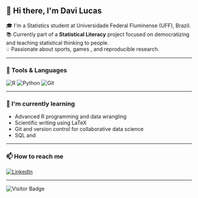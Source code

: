 ## 👋 Hi there, I'm Davi Lucas

🎓 I'm a Statistics student at Universidade Federal Fluminense (UFF), Brazil.  
📚 Currently part of a **Statistical Literacy** project focused on democratizing and teaching statistical thinking to people.  
💡 Passionate about sports, games , and reproducible research.

---

### 🧰 Tools & Languages

![R](https://img.shields.io/badge/-R-276DC3?style=flat&logo=R&logoColor=white)
![Python](https://img.shields.io/badge/-Python-3776AB?style=flat&logo=python&logoColor=white)
![Git](https://img.shields.io/badge/-Git-F05032?style=flat&logo=git&logoColor=white)

---

### 🌱 I'm currently learning

- Advanced R programming and data wrangling
- Scientific writing using LaTeX
- Git and version control for collaborative data science
- SQL and 
---

### 📫 How to reach me

[![LinkedIn](https://img.shields.io/badge/-LinkedIn-blue?style=flat&logo=linkedin&logoColor=white)](https://linkedin.com/in/SEU-LINKEDIN)

---

![Visitor Badge](https://komarev.com/ghpvc/?username=**daviljc02**&color=blue)

